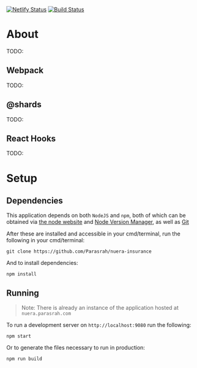 [![Netlify Status](https://api.netlify.com/api/v1/badges/25359bc9-7bb7-47a4-9c07-8662544220c5/deploy-status)](https://app.netlify.com/sites/agitated-feynman-9da556/deploys)
[![Build Status](https://travis-ci.com/Parasrah/nuera-insurance.svg?branch=master)](https://travis-ci.com/Parasrah/nuera-insurance)

# About

TODO:

## Webpack

TODO:

## @shards

TODO:

## React Hooks

TODO:

# Setup

## Dependencies

This application depends on both `NodeJS` and `npm`, both of which can be obtained via [the node website](https://nodejs.org) and [Node Version Manager](https://github.com/nvm-sh/nvm), as well as [Git](https://git-scm.com/)

After these are installed and accessible in your cmd/terminal, run the following in your cmd/terminal:

```
git clone https://github.com/Parasrah/nuera-insurance
```

And to install dependencies:

```
npm install
```


## Running

> Note: There is already an instance of the application hosted at `nuera.parasrah.com`

To run a development server on `http://localhost:9080` run the following:

```
npm start
```

Or to generate the files necessary to run in production:

```
npm run build
```

